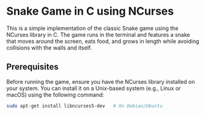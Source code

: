 # Snake Game in C using NCurses

This is a simple implementation of the classic Snake game using the NCurses library in C. The game runs in the terminal and features a snake that moves around the screen, eats food, and grows in length while avoiding collisions with the walls and itself.

## Prerequisites

Before running the game, ensure you have the NCurses library installed on your system. You can install it on a Unix-based system (e.g., Linux or macOS) using the following command:

```bash
sudo apt-get install libncurses5-dev   # On Debian/Ubuntu
```
